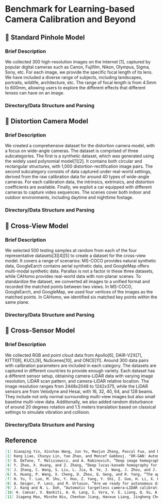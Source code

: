 # Benchmark for Learning-based Camera Calibration and Beyond

## :circus_tent: Standard Pinhole Model 

### Brief Description

We collected 300 high-resolution images on the Internet [1], captured by popular digital cameras such as Canon, Fujifilm, Nikon, Olympus, Sigma, Sony, etc. For each image, we provide the specific focal length of its lens. We have included a diverse range of subjects, including landscapes, portraits, wildlife, architecture, etc. The range of focal length is from 4.5mm to 600mm, allowing users to explore the different effects that different lenses can have on an image.

### Directory/Data Structure and Parsing

## :circus_tent: Distortion Camera Model 

### Brief Description
We created a comprehensive dataset for the distortion camera model, with a focus on wide-angle cameras. The dataset is comprised of three subcategories. The first is a synthetic dataset, which was generated using the widely used polynomial model[1][2]. It contains both circular and rectangular structures, with 1,000 distortion-rectification image pairs. The second subcategory consists of data captured under real-world settings, derived from the raw calibration data for around 40 types of wide-angle cameras. For each calibration data, the intrinsics, extrinsics, and distortion coefficients are available. Finally, we exploit a car equipped with different cameras to capture video sequences. The scenes cover both indoor and outdoor environments, including daytime and nighttime footage.

### Directory/Data Structure and Parsing


## :circus_tent: Cross-View Model

### Brief Description

We selected 500 testing samples at random from each of the four representative datasets[3][4][5] to create a dataset for the cross-view model. It covers a range of scenarios: MS-COCO provides natural synthetic data, GoogleEarch contains aerial synthetic data, and GoogleMap offers multi-modal synthetic data. Parallax is not a factor in these three datasets, while CAHomo provides real-world data with non-planar scenes. To standardize the dataset, we converted all images to a unified format and recorded the matched points between two views. In MS-COCO, GoogleEarch, and GoogleMap, we used four vertices of the images as the matched points. In CAHomo, we identified six matched key points within the same plane.

### Directory/Data Structure and Parsing

## :circus_tent: Cross-Sensor Model

### Brief Description

We collected RGB and point cloud data from Apollo[6], DAIR-V2X[7], KITTI[8], KUCL[9], NuScenes[10], and ONCE[11]. Around 300 data pairs with calibration parameters are included in each category. The datasets are captured in different countries to provide enough variety. Each dataset has a different sensor setup, obtaining camera-LiDAR data with varying image resolution, LiDAR scan pattern, and camera-LiDAR relative location. The image resolution ranges from 2448x2048 to 1242x375, while the LiDAR sensors are from Velodyne and Hesai, with 16, 32, 40, 64, and 128 beams. They include not only normal surrounding multi-view images but also small baseline multi-view data. Additionally, we also added random disturbance of around 20 degrees rotation and 1.5 meters translation based on classical settings to simulate vibration and collision.

### Directory/Data Structure and Parsing



## Reference
```markdown
[1] Xiaoqing Yin, Xinchao Wang, Jun Yu, Maojun Zhang, Pascal Fua, and Dacheng Tao. "Fisheyerecnet: A multi-context collaborative deep network for fisheye image rectification." European Conference on Computer Vision (ECCV), 2018.
[2] Kang Liao, Chunyu Lin, Yao Zhao, and Moncef Gabbouj. "DR-GAN: Automatic radial distortion rectification using conditional GAN in real-time." IEEE Transactions on Circuits and Systems for Video Technology, 2019.
[3] D. DeTone, T. Malisiewicz, and A. Rabinovich, “Deep image homography estimation,” arXiv preprint arXiv:1606.03798, 2016.
[4] Y. Zhao, X. Huang, and Z. Zhang, “Deep lucas-kanade homography for multimodal image alignment,” in Proceedings of the IEEE/CVF Conference on Computer Vision and Pattern Recognition (CVPR), 2021.
[5] J. Zhang, C. Wang, S. Liu, L. Jia, N. Ye, J. Wang, J. Zhou, and J. Sun, “Content-aware unsupervised deep homography estimation,” in European Conference on Computer Vision (ECCV), 2020.
[6] X. Huang, P. Wang, X. Cheng, D. Zhou, Q. Geng, and R. Yang, “The apolloscape open dataset for autonomous driving and its application,” IEEE Transactions on Pattern Analysis and Machine Intelligence, 2019.
[7] H. Yu, Y. Luo, M. Shu, Y. Huo, Z. Yang, Y. Shi, Z. Guo, H. Li, X. Hu, J. Yuan et al., “Dair-v2x: A large-scale dataset for vehicle infrastructure cooperative 3d object detection,” in Proceedings of the IEEE/CVF Conference on Computer Vision and Pattern Recognition, 2022.
[8] A. Geiger, P. Lenz, and R. Urtasun, “Are we ready for autonomous driving? the kitti vision benchmark suite,” in Proceedings of the IEEE/CVF Conference on Computer Vision and Pattern Recognition (CVPR), 2012.
[9] J. Kang and N. L. Doh, “Automatic targetless camera–LIDAR calibration by aligning edge with Gaussian mixture model,” Journal of Field Robotics, 2020.
[10] H. Caesar, V. Bankiti, A. H. Lang, S. Vora, V. E. Liong, Q. Xu, A. Krishnan, Y. Pan, G. Baldan, and O. Beijbom, “nuscenes: A multimodal dataset for autonomous driving,” in Proceedings of the IEEE/CVF Conference on Computer Vision and Pattern Recognition (CVPR), 2020.
[11] Jiageng Mao, Minzhe Niu, Chenhan Jiang, Hanxue Liang, Jingheng Chen, Xiaodan Liang, Yamin Li et al. "One million scenes for autonomous driving: Once dataset." arXiv preprint arXiv:2106.11037, 2021.

```
